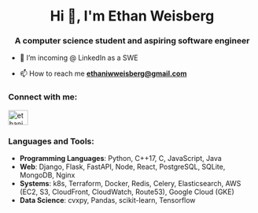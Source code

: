 <h1 align="center">Hi 👋, I'm Ethan Weisberg</h1>
<h3 align="center">A computer science student and aspiring software engineer</h3>

- 🔭 I’m incoming @ LinkedIn as a SWE

- 📫 How to reach me **ethaniwweisberg@gmail.com**

<h3 align="left">Connect with me:</h3>
<p align="left">
<a href="https://linkedin.com/in/ethaniweisberg" target="blank"><img align="center" src="https://raw.githubusercontent.com/rahuldkjain/github-profile-readme-generator/master/src/images/icons/Social/linked-in-alt.svg" alt="ethaniweisberg" height="30" width="40" /></a>
</p>

<h3 align="left">Languages and Tools:</h3>

- **Programming Languages**: Python, C++17, C, JavaScript, Java 
- **Web**: Django, Flask, FastAPI, Node, React, PostgreSQL, SQLite, MongoDB, Nginx
- **Systems**: k8s, Terraform, Docker, Redis, Celery, Elasticsearch, AWS (EC2, S3, CloudFront, CloudWatch, Route53), Google Cloud (GKE)
- **Data Science**: cvxpy, Pandas, scikit-learn, Tensorflow
